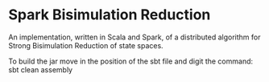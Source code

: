 # Spark Bisimulation Reduction 

An implementation, written in Scala and Spark, of a distributed algorithm for Strong Bisimulation Reduction of state spaces.

To build the jar move in the position of the sbt file and digit the command: sbt clean assembly
